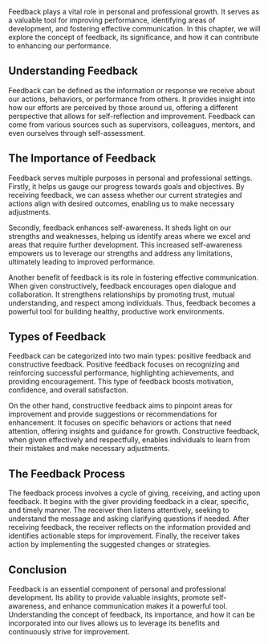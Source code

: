 
Feedback plays a vital role in personal and professional growth. It serves as a valuable tool for improving performance, identifying areas of development, and fostering effective communication. In this chapter, we will explore the concept of feedback, its significance, and how it can contribute to enhancing our performance.

Understanding Feedback
----------------------

Feedback can be defined as the information or response we receive about our actions, behaviors, or performance from others. It provides insight into how our efforts are perceived by those around us, offering a different perspective that allows for self-reflection and improvement. Feedback can come from various sources such as supervisors, colleagues, mentors, and even ourselves through self-assessment.

The Importance of Feedback
--------------------------

Feedback serves multiple purposes in personal and professional settings. Firstly, it helps us gauge our progress towards goals and objectives. By receiving feedback, we can assess whether our current strategies and actions align with desired outcomes, enabling us to make necessary adjustments.

Secondly, feedback enhances self-awareness. It sheds light on our strengths and weaknesses, helping us identify areas where we excel and areas that require further development. This increased self-awareness empowers us to leverage our strengths and address any limitations, ultimately leading to improved performance.

Another benefit of feedback is its role in fostering effective communication. When given constructively, feedback encourages open dialogue and collaboration. It strengthens relationships by promoting trust, mutual understanding, and respect among individuals. Thus, feedback becomes a powerful tool for building healthy, productive work environments.

Types of Feedback
-----------------

Feedback can be categorized into two main types: positive feedback and constructive feedback. Positive feedback focuses on recognizing and reinforcing successful performance, highlighting achievements, and providing encouragement. This type of feedback boosts motivation, confidence, and overall satisfaction.

On the other hand, constructive feedback aims to pinpoint areas for improvement and provide suggestions or recommendations for enhancement. It focuses on specific behaviors or actions that need attention, offering insights and guidance for growth. Constructive feedback, when given effectively and respectfully, enables individuals to learn from their mistakes and make necessary adjustments.

The Feedback Process
--------------------

The feedback process involves a cycle of giving, receiving, and acting upon feedback. It begins with the giver providing feedback in a clear, specific, and timely manner. The receiver then listens attentively, seeking to understand the message and asking clarifying questions if needed. After receiving feedback, the receiver reflects on the information provided and identifies actionable steps for improvement. Finally, the receiver takes action by implementing the suggested changes or strategies.

Conclusion
----------

Feedback is an essential component of personal and professional development. Its ability to provide valuable insights, promote self-awareness, and enhance communication makes it a powerful tool. Understanding the concept of feedback, its importance, and how it can be incorporated into our lives allows us to leverage its benefits and continuously strive for improvement.
